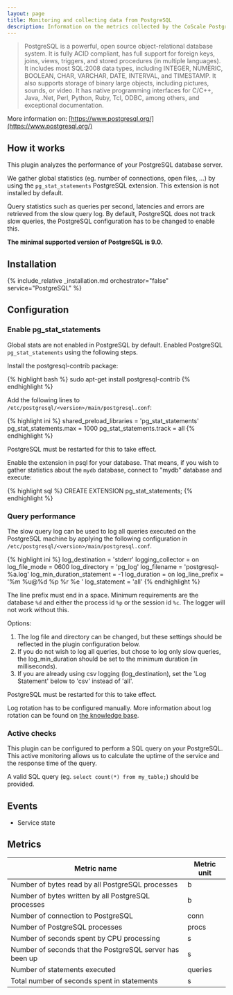 ```yaml
---
layout: page
title: Monitoring and collecting data from PostgreSQL
description: Information on the metrics collected by the CoScale PostgreSQL plugin.
---
```


> PostgreSQL is a powerful, open source object-relational database system. It is fully ACID compliant, has full support for foreign keys, joins, views, triggers, and stored procedures (in multiple languages). It includes most SQL:2008 data types, including INTEGER, NUMERIC, BOOLEAN, CHAR, VARCHAR, DATE, INTERVAL, and TIMESTAMP. It also supports storage of binary large objects, including pictures, sounds, or video. It has native programming interfaces for C/C++, Java, .Net, Perl, Python, Ruby, Tcl, ODBC, among others, and exceptional documentation.

More information on: [https://www.postgresql.org/](https://www.postgresql.org/)

## How it works

This plugin analyzes the performance of your PostgreSQL database server.

We gather global statistics (eg. number of connections, open files, ...) by using the `pg_stat_statements` PostgreSQL extension. This extension is not installed by default.

Query statistics such as queries per second, latencies and errors are retrieved from the slow query log. By default, PostgreSQL does not track slow queries, the PostgreSQL configuration has to be changed to enable this.

**The minimal supported version of PostgreSQL is 9.0.**

## Installation

{% include_relative _installation.md orchestrator="false" service="PostgreSQL" %}

## Configuration

### Enable pg_stat_statements

Global stats are not enabled in PostgreSQL by default. Enabled PostgreSQL `pg_stat_statements` using the following steps.

Install the postgresql-contrib package:

{% highlight bash %}
sudo apt-get install postgresql-contrib
{% endhighlight %}

Add the following lines to `/etc/postgresql/<version>/main/postgresql.conf`:

{% highlight ini %}
shared_preload_libraries = 'pg_stat_statements'
pg_stat_statements.max = 1000
pg_stat_statements.track = all
{% endhighlight %}

PostgreSQL must be restarted for this to take effect.

Enable the extension in psql for your database. That means, if you wish to gather statistics about the `mydb` database, connect to "mydb" database and execute:

{% highlight sql %}
CREATE EXTENSION pg_stat_statements;
{% endhighlight %}

### Query performance

The slow query log can be used to log all queries executed on the PostgreSQL machine by applying the following configuration in `/etc/postgresql/<version>/main/postgresql.conf`.

{% highlight ini %}
log_destination = 'stderr'
logging_collector = on
log_file_mode = 0600
log_directory = 'pg_log'
log_filename = 'postgresql-%a.log'
log_min_duration_statement = -1
log_duration = on
log_line_prefix = '%m %u@%d %p %r %e '
log_statement = 'all'
{% endhighlight %}

The line prefix must end in a space. Minimum requirements are the database `%d` and either the process id `%p` or the session id `%c`. The logger will not work without this.

Options:

1. The log file and directory can be changed, but these settings should be reflected in the plugin configuration below.
2. If you do not wish to log all queries, but chose to log only slow queries, the log_min_duration should be set to the minimum duration (in milliseconds).
3. If you are already using csv logging (log_destination), set the 'Log Statement' below to 'csv' instead of 'all'.

PostgreSQL must be restarted for this to take effect.

Log rotation has to be configured manually. More information about log rotation can be found on [the knowledge base](https://www.postgresql.org/docs/9.2/static/logfile-maintenance.html).

### Active checks

This plugin can be configured to perform a SQL query on your PostgreSQL. This active monitoring allows us to calculate the uptime of the service and the response time of the query.

A valid SQL query (eg. `select count(*) from my_table;`) should be provided.

## Events

* Service state

## Metrics

| Metric name                                              | Metric unit |
|----------------------------------------------------------|-------------|
| Number of bytes read by all PostgreSQL processes         | b           |
| Number of bytes written by all PostgreSQL processes      | b           |
| Number of connection to PostgreSQL                       | conn        |
| Number of PostgreSQL processes                           | procs       |
| Number of seconds spent by CPU processing                | s           |
| Number of seconds that the PostgreSQL server has been up | s           |
| Number of statements executed                            | queries     |
| Total number of seconds spent in statements              | s           |
